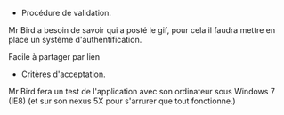 * Procédure de validation.

Mr Bird a besoin de savoir qui a posté le gif, pour cela il faudra mettre en place un système d'authentification.

Facile à partager par lien



* Critères d'acceptation.

Mr Bird fera un test de l'application avec son ordinateur sous Windows 7 (IE8) (et sur son nexus 5X pour s'arrurer que tout fonctionne.)